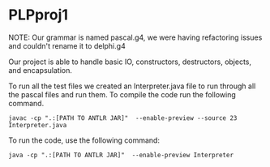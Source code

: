 # PLPproj1
NOTE: Our grammar is named pascal.g4, we were having refactoring issues and couldn't rename it to delphi.g4

Our project is able to handle basic IO, constructors, destructors, objects, and encapsulation.

To run all the test files we created an Interpreter.java file to run through all the pascal files and run them. To compile the code run the following command.

`javac -cp ".:[PATH TO ANTLR JAR]"  --enable-preview --source 23 Interpreter.java
` 

To run the code, use the following command:

`java -cp ".:[PATH TO ANTLR JAR]"  --enable-preview Interpreter`
